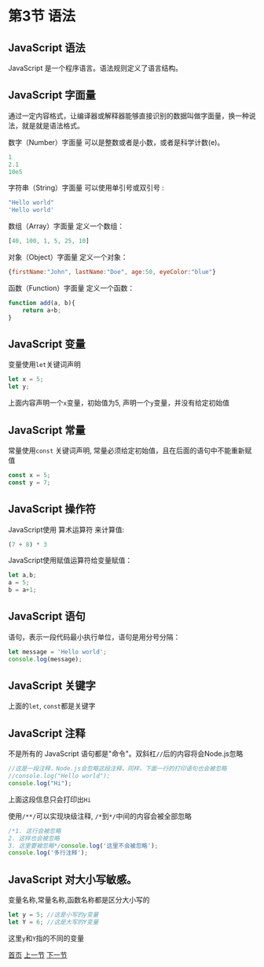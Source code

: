 # 第3节 语法

## JavaScript 语法
JavaScript 是一个程序语言。语法规则定义了语言结构。

## JavaScript 字面量

通过一定内容格式，让编译器或解释器能够直接识别的数据叫做字面量，换一种说法，就是就是语法格式。

数字（Number）字面量 可以是整数或者是小数，或者是科学计数(e)。

```javascript
1
2.1
10e5
```

字符串（String）字面量 可以使用单引号或双引号 :

```javascript
"Hello world"
'Hello world'
```

数组（Array）字面量 定义一个数组：

```javascript
[40, 100, 1, 5, 25, 10]
```

对象（Object）字面量 定义一个对象：

```javascript
{firstName:"John", lastName:"Doe", age:50, eyeColor:"blue"}
```

函数（Function）字面量 定义一个函数：

```javascript
function add(a, b){
    return a+b;
}
```

## JavaScript 变量
变量使用`let`关键词声明

```javascript
let x = 5;
let y;
```
上面内容声明一个`x`变量，初始值为5, 声明一个`y`变量，并没有给定初始值

## JavaScript 常量
常量使用`const` 关键词声明, 常量必须给定初始值，且在后面的语句中不能重新赋值

```javascript
const x = 5;
const y = 7;
```

## JavaScript 操作符

JavaScript使用 算术运算符 来计算值:
```javascript
(7 + 8) * 3
```

JavaScript使用赋值运算符给变量赋值：
```javascript
let a,b;
a = 5;
b = a+1;
```


## JavaScript 语句

语句，表示一段代码最小执行单位，语句是用分号分隔：
```javascript
let message = 'Hello world';
console.log(message);
```

## JavaScript 关键字

上面的`let`, `const`都是关键字


## JavaScript 注释
不是所有的 JavaScript 语句都是"命令"。双斜杠`//`后的内容将会Node.js忽略

```javascript
//这是一段注释，Node.js会忽略这段注释，同样，下面一行的打印语句也会被忽略
//console.log("Hello world");
console.log("Hi");
```

上面这段信息只会打印出`Hi`

使用`/**/`可以实现块级注释, `/*`到`*/`中间的内容会被全部忽略

```javascript
/*1. 这行会被忽略
2. 这样也会被忽略
3. 这里要被忽略*/console.log('这里不会被忽略');
console.log('多行注释');
```


## JavaScript 对大小写敏感。
变量名称,常量名称,函数名称都是区分大小写的

```javascript
let y = 5; //这是小写的y变量
let Y = 6; //这是大写的Y变量
```
这里`y`和`Y`指的不同的变量



[首页](../README.md) [上一节](2-输出.md) [下一节](4-变量与常量.md)